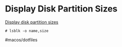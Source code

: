 # Display Disk Partition Sizes

[Display disk partition sizes](https://www.commandlinefu.com/commands/view/25983/display-disk-partition-sizes)

`# lsblk -o name,size`

#macos/dotfiles